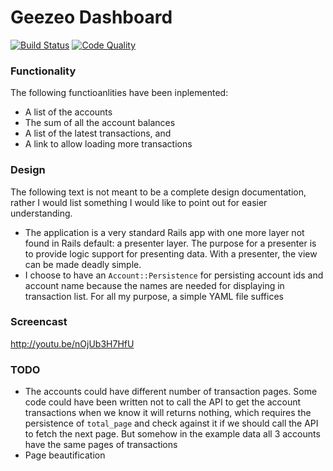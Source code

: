 Geezeo Dashboard
====================================

[![Build Status](https://travis-ci.org/ywen/geezeo-dashboard.png?branch=master)](https://travis-ci.org/ywen/geezeo-dashboard)
[![Code Quality](https://codeclimate.com/badge.png)](https://codeclimate.com/github/ywen/geezeo-dashboard)

### Functionality

The following functioanlities have been inplemented:
- A list of the accounts
- The sum of all the account balances
- A list of the latest transactions, and
- A link to allow loading more transactions

### Design

The following text is not meant to be a complete design documentation, rather I would list something I would like to point out for easier understanding.

- The application is a very standard Rails app with one more layer not found in Rails default: a presenter layer. The purpose for a presenter is to provide logic support for presenting data. With a presenter, the view can be made deadly simple.
- I choose to have an ```Account::Persistence``` for persisting account ids and account name because the names are needed for displaying in transaction list. For all my purpose, a simple YAML file suffices

### Screencast

http://youtu.be/nOjUb3H7HfU

### TODO

- The accounts could have different number of transaction pages. Some code could have been written not to call the API to get the account transactions when we know it will returns nothing, which requires the persistence of ```total_page``` and check against it if we should call the API to fetch the next page. But somehow in the example data all 3 accounts have the same pages of transactions
- Page beautification
